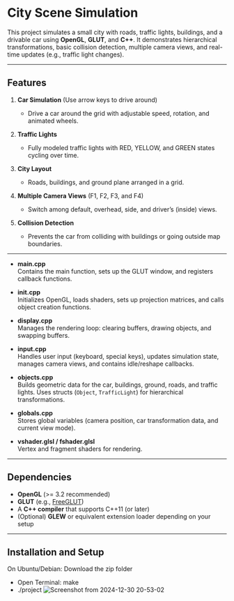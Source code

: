 # City Scene Simulation

This project simulates a small city with roads, traffic lights, buildings, and a drivable car using **OpenGL**, **GLUT**, and **C++**. It demonstrates hierarchical transformations, basic collision detection, multiple camera views, and real-time updates (e.g., traffic light changes).

---

## Features
1. **Car Simulation**  (Use arrow keys to drive around)
   - Drive a car around the grid with adjustable speed, rotation, and animated wheels.

2. **Traffic Lights**  
   - Fully modeled traffic lights with RED, YELLOW, and GREEN states cycling over time.

3. **City Layout**  
   - Roads, buildings, and ground plane arranged in a grid.

4. **Multiple Camera Views**  (F1, F2, F3, and F4)
   - Switch among default, overhead, side, and driver’s (inside) views.

5. **Collision Detection**  
   - Prevents the car from colliding with buildings or going outside map boundaries.

---
- **main.cpp**  
  Contains the main function, sets up the GLUT window, and registers callback functions.

- **init.cpp**  
  Initializes OpenGL, loads shaders, sets up projection matrices, and calls object creation functions.

- **display.cpp**  
  Manages the rendering loop: clearing buffers, drawing objects, and swapping buffers.

- **input.cpp**  
  Handles user input (keyboard, special keys), updates simulation state, manages camera views, and contains idle/reshape callbacks.

- **objects.cpp**  
  Builds geometric data for the car, buildings, ground, roads, and traffic lights. Uses structs (`Object`, `TrafficLight`) for hierarchical transformations.

- **globals.cpp**  
  Stores global variables (camera position, car transformation data, and current view mode).

- **vshader.glsl / fshader.glsl**  
  Vertex and fragment shaders for rendering.

---

## Dependencies
- **OpenGL** (>= 3.2 recommended)
- **GLUT** (e.g., [FreeGLUT](http://freeglut.sourceforge.net/))
- A **C++ compiler** that supports C++11 (or later)
- (Optional) **GLEW** or equivalent extension loader depending on your setup

---

## Installation and Setup

On Ubuntu/Debian:
Download the zip folder
- Open Terminal:
make
- ./project
![Screenshot from 2024-12-30 20-53-02](https://github.com/user-attachments/assets/33b6aac7-46ce-418a-a495-3895bf5cf48d)
